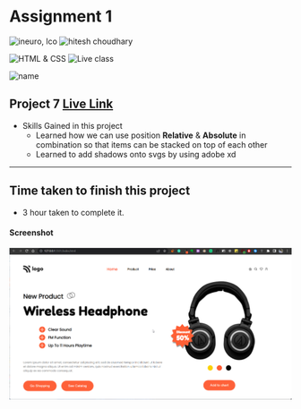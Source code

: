 # Assignment 1

![ineuro, lco](https://img.shields.io/badge/iNeuron-LCO-green)
![hitesh choudhary](https://img.shields.io/badge/Hitesh--Choudhary-Full--stack--JS--bootcamp-red)

![HTML & CSS](https://img.shields.io/badge/HTML-CSS-orange)
![Live class](https://img.shields.io/badge/LIVE--CLASS-PROJECT--7-lightgrey)

![name](https://img.shields.io/badge/Kaushal--Mehta-MCA--last--year-lightgrey)

## Project 7 [Live Link](https://live-proj-7.netlify.app)

-   Skills Gained in this project
    -   Learned how we can use position **Relative** & **Absolute** in combination so that items can be stacked on top of each other
    -   Learned to add shadows onto svgs by using adobe xd

---

## Time taken to finish this project

-   3 hour taken to complete it.

#### Screenshot

![Desktop](./screenshots/project-7.png)
